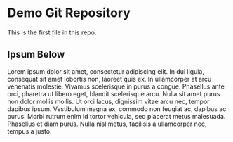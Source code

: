 # Demo Git Repository

This is the first file in this repo.

## Ipsum Below

Lorem ipsum dolor sit amet, consectetur adipiscing elit. In dui ligula, consequat sit amet lobortis non, laoreet quis ex. In ullamcorper at arcu venenatis molestie. Vivamus scelerisque in purus a congue. Phasellus ante orci, pharetra ut libero eget, blandit scelerisque arcu. Nulla sit amet purus non dolor mollis mollis. Ut orci lacus, dignissim vitae arcu nec, tempor dapibus ipsum. Vestibulum magna ex, commodo non feugiat ac, dapibus ac purus. Morbi rutrum enim id tortor vehicula, sed placerat metus malesuada. Phasellus et diam purus. Nulla nisl metus, facilisis a ullamcorper nec, tempus a justo.